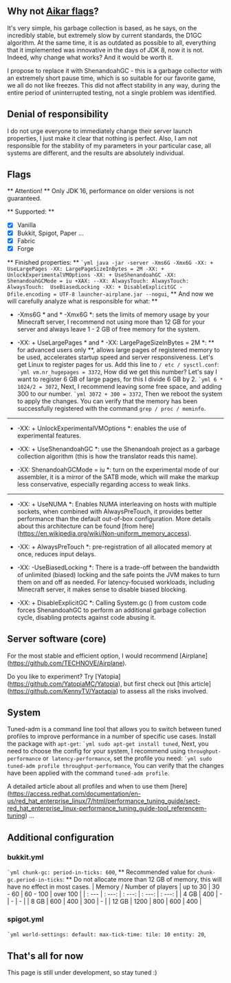 ## Why not [Aikar flags](https://aikar.co/2018/07/02/tuning-the-jvm-g1gc-garbage-collector-flags-for-minecraft/)?
 It's very simple, his garbage collection is based, as he says, on the incredibly stable, but extremely slow by current standards, the D1GC algorithm.  At the same time, it is as outdated as possible to all, everything that it implemented was innovative in the days of JDK 8, now it is not.  Indeed, why change what works?  And it would be worth it.

 I propose to replace it with ShenandoahGC - this is a garbage collector with an extremely short pause time, which is so suitable for our favorite game, we all do not like freezes.  This did not affect stability in any way, during the entire period of uninterrupted testing, not a single problem was identified.
 ## Denial of responsibility
 I do not urge everyone to immediately change their server launch properties, I just make it clear that nothing is perfect.  Also, I am not responsible for the stability of my parameters in your particular case, all systems are different, and the results are absolutely individual.
 ## Flags
 ** Attention! ** Only JDK 16, performance on older versions is not guaranteed.

 ** Supported: **
 - [x] Vanilla
 - [x] Bukkit, Spigot, Paper ...
 - [x] Fabric
 - [x] Forge

 ** Finished properties: **
 `` `yml
 java -jar -server -Xms6G -Xmx6G -XX: + UseLargePages -XX: LargePageSizeInBytes = 2M -XX: + UnlockExperimentalVMOptions -XX: + UseShenandoahGC -XX: ShenandoahGCMode = iu +XAX: --XX: AlwaysTouch: AlwaysTouch: AlwaysTouch:  UseBiasedLocking -XX: + DisableExplicitGC -Dfile.encoding = UTF-8 launcher-airplane.jar --nogui
 ``,
 ** And now we will carefully analyze what is responsible for what: **

 * -Xms6G * and * -Xmx6G *: sets the limits of memory usage by your Minecraft server, I recommend not using more than 12 GB for your server and always leave 1 - 2 GB of free memory for the system.

 * -XX: + UseLargePages * and * -XX: LargePageSizeInBytes = 2M *: ** for advanced users only **, allows large pages of registered memory to be used, accelerates startup speed and server responsiveness.  Let's get Linux to register pages for us.  Add this line to `/ etc / sysctl.conf`:
 `` `yml
 vm.nr_hugepages = 3372
 ``,
 How did we get this number?  Let's say I want to register 6 GB of large pages, for this I divide 6 GB by 2.
 `` `yml
 6 * 1024/2 = 3072
 ``,
 Next, I recommend leaving some free space, and adding 300 to our number.
 `` `yml
 3072 + 300 = 3372
 ``,
 Then we reboot the system to apply the changes.  You can verify that the memory has been successfully registered with the command `grep / proc / meminfo`.

 ---
 * -XX: + UnlockExperimentalVMOptions *: enables the use of experimental features.

 * -XX: + UseShenandoahGC *: use the Shenandoah project as a garbage collection algorithm (this is how the translator reads this name).

 * -XX: ShenandoahGCMode = iu *: turn on the experimental mode of our assembler, it is a mirror of the SATB mode, which will make the markup less conservative, especially regarding access to weak links.

 ---
 * -XX: + UseNUMA *: Enables NUMA interleaving on hosts with multiple sockets, when combined with AlwaysPreTouch, it provides better performance than the default out-of-box configuration.  More details about this architecture can be found [from here] (https://en.wikipedia.org/wiki/Non-uniform_memory_access).

 * -XX: + AlwaysPreTouch *: pre-registration of all allocated memory at once, reduces input delays.

 * -XX: -UseBiasedLocking *: There is a trade-off between the bandwidth of unlimited (biased) locking and the safe points the JVM makes to turn them on and off as needed.  For latency-focused workloads, including Minecraft server, it makes sense to disable biased blocking.

 * -XX: + DisableExplicitGC *: Calling System.gc () from custom code forces ShenandoahGC to perform an additional garbage collection cycle, disabling protects against code abusing it.
 ## Server software (core)
 For the most stable and efficient option, I would recommend [Airplane] (https://github.com/TECHNOVE/Airplane).

 Do you like to experiment?  Try [Yatopia] (https://github.com/YatopiaMC/Yatopia), but first check out [this article] (https://github.com/KennyTV/Yaptapia) to assess all the risks involved.
 ## System
 Tuned-adm is a command line tool that allows you to switch between tuned profiles to improve performance in a number of specific use cases.  Install the package with `apt-get`:
 `` `yml
 sudo apt-get install tuned
 ``,
 Next, you need to choose the config for your system, I recommend using `throughput-performance` or` latency-performance`, set the profile you need:
 `` `yml
 sudo tuned-adm profile throughput-performance
 ``,
 You can verify that the changes have been applied with the command `tuned-adm profile`.

 A detailed article about all profiles and when to use them [here] (https://access.redhat.com/documentation/en-us/red_hat_enterprise_linux/7/html/performance_tuning_guide/sect-red_hat_enterprise_linux-performance_tuning_guide-tool_referencem-tuning)  ...
 ## Additional configuration
 ### bukkit.yml
 `` `yml
 chunk-gc:
  period-in-ticks: 600
 ``,
 ** Recommended value for `chunk-gc.period-in-ticks`: **
 Do not allocate more than 12 GB of memory, this will have no effect in most cases.
 |  Memory / Number of players |  up to 30 |  30 - 60 |  60 - 100 |  over 100 |
 |  : --- |  : ---: |  : ---: |  : ---: |  : ---: |
 |  4 GB |  400 |  - |  - |  - |
 |  8 GB |  600 |  400 |  300 |  - |
 |  12 GB |  1200 |  800 |  600 |  400 |
 ### spigot.yml
 `` `yml
 world-settings:
  default:
   max-tick-time:
    tile: 10
    entity: 20
 ``,
 ## That's all for now
 This page is still under development, so stay tuned :)
